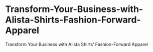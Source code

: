 # Transform-Your-Business-with-Alista-Shirts-Fashion-Forward-Apparel
Transform Your Business with Alista Shirts’ Fashion-Forward Apparel
